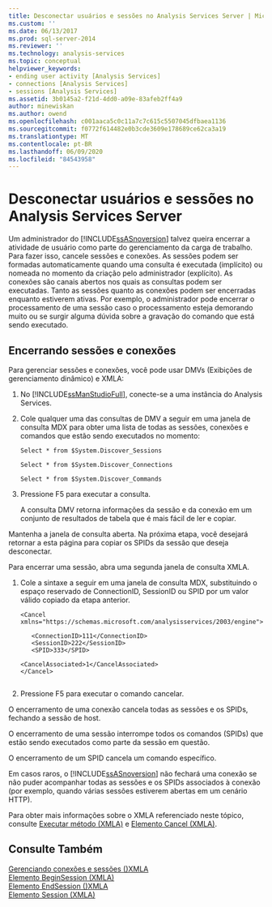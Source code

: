 ```yaml
---
title: Desconectar usuários e sessões no Analysis Services Server | Microsoft Docs
ms.custom: ''
ms.date: 06/13/2017
ms.prod: sql-server-2014
ms.reviewer: ''
ms.technology: analysis-services
ms.topic: conceptual
helpviewer_keywords:
- ending user activity [Analysis Services]
- connections [Analysis Services]
- sessions [Analysis Services]
ms.assetid: 3b0145a2-f21d-4dd0-a09e-83afeb2ff4a9
author: minewiskan
ms.author: owend
ms.openlocfilehash: c001aaca5c0c11a7c7c615c5507045dfbaea1136
ms.sourcegitcommit: f0772f614482e0b3cde3609e178689ce62ca3a19
ms.translationtype: MT
ms.contentlocale: pt-BR
ms.lasthandoff: 06/09/2020
ms.locfileid: "84543958"
---
```

# <a name="disconnect-users-and-sessions-on-analysis-services-server"></a>Desconectar usuários e sessões no Analysis Services Server
  Um administrador do [!INCLUDE[ssASnoversion](../../includes/ssasnoversion-md.md)] talvez queira encerrar a atividade de usuário como parte do gerenciamento da carga de trabalho. Para fazer isso, cancele sessões e conexões. As sessões podem ser formadas automaticamente quando uma consulta é executada (implícito) ou nomeada no momento da criação pelo administrador (explícito). As conexões são canais abertos nos quais as consultas podem ser executadas. Tanto as sessões quanto as conexões podem ser encerradas enquanto estiverem ativas. Por exemplo, o administrador pode encerrar o processamento de uma sessão caso o processamento esteja demorando muito ou se surgir alguma dúvida sobre a gravação do comando que está sendo executado.  
  
## <a name="ending-sessions-and-connections"></a>Encerrando sessões e conexões  
 Para gerenciar sessões e conexões, você pode usar DMVs (Exibições de gerenciamento dinâmico) e XMLA:  
  
1.  No [!INCLUDE[ssManStudioFull](../../includes/ssmanstudiofull-md.md)], conecte-se a uma instância do Analysis Services.  
  
2.  Cole qualquer uma das consultas de DMV a seguir em uma janela de consulta MDX para obter uma lista de todas as sessões, conexões e comandos que estão sendo executados no momento:  
  
     `Select * from $System.Discover_Sessions`  
  
     `Select * from $System.Discover_Connections`  
  
     `Select * from $System.Discover_Commands`  
  
3.  Pressione F5 para executar a consulta.  
  
     A consulta DMV retorna informações da sessão e da conexão em um conjunto de resultados de tabela que é mais fácil de ler e copiar.  
  
 Mantenha a janela de consulta aberta. Na próxima etapa, você desejará retornar a esta página para copiar os SPIDs da sessão que deseja desconectar.  
  
 Para encerrar uma sessão, abra uma segunda janela de consulta XMLA.  
  
1.  Cole a sintaxe a seguir em uma janela de consulta MDX, substituindo o espaço reservado de ConnectionID, SessionID ou SPID por um valor válido copiado da etapa anterior.  
  
    ```  
    <Cancel xmlns="https://schemas.microsoft.com/analysisservices/2003/engine">  
  
       <ConnectionID>111</ConnectionID>  
       <SessionID>222</SessionID>  
       <SPID>333</SPID>  
  
    <CancelAssociated>1</CancelAssociated>  
    </Cancel>  
  
    ```  
  
2.  Pressione F5 para executar o comando cancelar.  
  
 O encerramento de uma conexão cancela todas as sessões e os SPIDs, fechando a sessão de host.  
  
 O encerramento de uma sessão interrompe todos os comandos (SPIDs) que estão sendo executados como parte da sessão em questão.  
  
 O encerramento de um SPID cancela um comando específico.  
  
 Em casos raros, o [!INCLUDE[ssASnoversion](../../includes/ssasnoversion-md.md)] não fechará uma conexão se não puder acompanhar todas as sessões e os SPIDs associados à conexão (por exemplo, quando várias sessões estiverem abertas em um cenário HTTP).  
  
 Para obter mais informações sobre o XMLA referenciado neste tópico, consulte [Executar método &#40;XMLA&#41;](https://docs.microsoft.com/bi-reference/xmla/xml-elements-methods-execute) e [Elemento Cancel &#40;XMLA&#41;](https://docs.microsoft.com/bi-reference/xmla/xml-elements-commands/cancel-element-xmla).  
  
## <a name="see-also"></a>Consulte Também  
 [Gerenciando conexões e sessões &#40;&#41;XMLA](../multidimensional-models-scripting-language-assl-xmla/managing-connections-and-sessions-xmla.md)   
 [Elemento BeginSession &#40;XMLA&#41;](https://docs.microsoft.com/bi-reference/xmla/xml-elements-headers/beginsession-element-xmla)   
 [Elemento EndSession &#40;&#41;XMLA](https://docs.microsoft.com/bi-reference/xmla/xml-elements-headers/endsession-element-xmla)   
 [Elemento Session &#40;XMLA&#41;](https://docs.microsoft.com/bi-reference/xmla/xml-elements-headers/session-element-xmla)  
  
  
